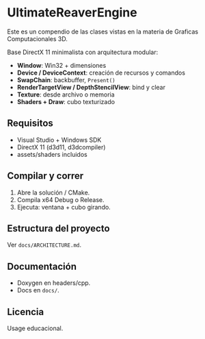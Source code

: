 # UltimateReaverEngine
Este es un compendio de las clases vistas en la materia de Graficas Computacionales 3D.

Base DirectX 11 minimalista con arquitectura modular:
- **Window**: Win32 + dimensiones
- **Device / DeviceContext**: creación de recursos y comandos
- **SwapChain**: backbuffer, `Present()`
- **RenderTargetView / DepthStencilView**: bind y clear
- **Texture**: desde archivo o memoria
- **Shaders + Draw**: cubo texturizado

## Requisitos
- Visual Studio + Windows SDK
- DirectX 11 (d3d11, d3dcompiler)
- assets/shaders incluidos

## Compilar y correr
1. Abre la solución / CMake.
2. Compila x64 Debug o Release.
3. Ejecuta: ventana + cubo girando.

## Estructura del proyecto
Ver `docs/ARCHITECTURE.md`.

## Documentación
- Doxygen en headers/cpp.
- Docs en `docs/`.

## Licencia
Usage educacional.
